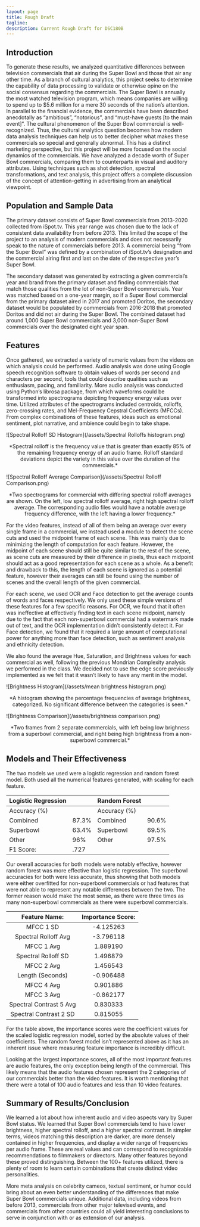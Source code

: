 ```yaml
---
layout: page
title: Rough Draft
tagline: 
description: Current Rough Draft for DSC180B
---
```


## Introduction

To generate these results, we analyzed quantitative differences between television commercials that air during the Super Bowl and those that air any other time. As a branch of cultural analytics, this project seeks to determine the capability of data processing to validate or otherwise opine on the social consensus regarding the commercials. The Super Bowl is annually the most watched television program, which means companies are willing to spend up to $5.6 million for a mere 30 seconds of the nation’s attention. In parallel to the financial evidence, the commercials have been described anecdotally as “ambitious”, “notorious”, and “must-have guests [to the main event]”. The cultural phenomenon of the Super Bowl commercial is well-recognized. Thus, the cultural analytics question becomes how modern data analysis techniques can help us to better decipher what makes these commercials so special and generally abnormal. This has a distinct marketing perspective, but this project will be more focused on the social dynamics of the commercials. We have analyzed a decade worth of Super Bowl commercials, comparing them to counterparts in visual and auditory attributes. Using techniques such as shot detection, spectral transformations, and text analysis, this project offers a complete discussion of the concept of attention-getting in advertising from an analytical viewpoint. 

## Population and Sample Data

The primary dataset consists of Super Bowl commercials from 2013-2020 collected from iSpot.tv. This year range was chosen due to the lack of consistent data availability from before 2013. This limited the scope of the project to an analysis of modern commercials and does not necessarily speak to the nature of commercials before 2013. A commercial being “from the Super Bowl” was defined by a combination of iSpot.tv’s designation and the commercial airing first and last on the date of the respective year’s Super Bowl.

The secondary dataset was generated by extracting a given commercial’s year and brand from the primary dataset and finding commercials that match those qualities from the lot of non-Super Bowl commercials. Year was matched based on a one-year margin, so if a Super Bowl commercial from the primary dataset aired in 2017 and promoted Doritos, the secondary dataset would be populated by commercials from 2016-2018 that promoted Doritos and did not air during the Super Bowl. The combined dataset had around 1,000 Super Bowl commercials and 3,000 non-Super Bowl commercials over the designated eight year span.


## Features

Once gathered, we extracted a variety of numeric values from the videos on which analysis could be performed. Audio analysis was done using Google speech recognition software to obtain values of words per second and characters per second, tools that could describe qualities such as enthusiasm, pacing, and familiarity. More audio analysis was conducted using Python’s librosa package, from which waveforms could be transformed into spectrograms depicting frequency energy values over time. Utilized attributes of the spectrograms included centroids, rolloffs, zero-crossing rates, and Mel-Frequency Cepstral Coefficients (MFCCs). From complex combinations of these features, ideas such as emotional sentiment, plot narrative, and ambience could begin to take shape.

![Spectral Rolloff SD Histogram](/assets/Spectral Rolloffs histogram.png)

<p style="text-align: center;"> *Spectral rolloff is the frequency value that is greater than exactly 85% of the remaining frequency energy of an audio frame. Rolloff standard deviations depict the variety in this value over the duration of the commercials.* </p>

![Spectral Rolloff Average Comparison](/assets/Spectral Rolloff Comparison.png)

<p style="text-align: center;"> *Two spectrograms for commercial with differing spectral rolloff averages are shown. On the left, low spectral rolloff average, right high spectral rolloff average. The corresponding audio files would have a notable average frequency difference, with the left having a lower frequency.* </p>

For the video features, instead of all of them being an average over every single frame in a commercial, we instead used a module to detect the scene cuts and used the midpoint frame of each scene. This was mainly due to minimizing the length of computation for each feature. However, the midpoint of each scene should still be quite similar to the rest of the scene, as scene cuts are measured by their difference in pixels, thus each midpoint should act as a good representation for each scene as a whole. As a benefit and drawback to this, the length of each scene is ignored as a potential feature, however their averages can still be found using the number of scenes and the overall length of the given commercial.

For each scene, we used OCR and Face detection to get the average counts of words and faces respectively. We only used these simple versions of these features for a few specific reasons. For OCR, we found that it often was ineffective at effectively finding text in each scene midpoint, namely due to the fact that each non-superbowl commercial had a watermark made out of text, and the OCR implementation didn’t consistently detect it. For Face detection, we found that it required a large amount of computational power for anything more than face detection, such as sentiment analysis and ethnicity detection.

We also found the average Hue, Saturation, and Brightness values for each commercial as well, following the previous Mondrian Complexity analysis we performed in the class. We decided not to use the edge score previously implemented as we felt that it wasn’t likely to have any merit in the model.

![Brightness Histogram](/assets/mean brightness histogram.png)

<p style="text-align: center;"> *A histogram showing the percentage frequencies of average brightness, categorized. No significant difference between the categories is seen.* </p>

![Brightness Comparison](/assets/brightness comparison.png)

<p style="text-align: center;"> *Two frames from 2 separate commercials, with left being low brighness from a superbowl commercial, and right being high brightness from a non-superbowl commercial.* </p>

## Models and Their Effectiveness

The two models we used were a logistic regression and random forest model. Both used all the numerical features generated, with scaling for each feature.

| Logistic Regression |       | Random Forest |       |
|---------------------|-------|---------------|-------|
| Accuracy (%)        |       | Accuracy (%)  |       |
| Combined            | 87.3% | Combined      | 90.6% |
| Superbowl           | 63.4% | Superbowl     | 69.5% |
| Other               | 96%   | Other         | 97.5% |
| F1 Score:           | .727  |               |       |

Our overall accuracies for both models were notably effective, however random forest was more effective than logistic regression. The superbowl accuracies for both were less accurate, thus showing that both models were either overfitted for non-superbowl commercials or had features that were not able to represent any notable differences between the two. The former reason would make the most sense, as there were three times as many non-superbowl commercials as there were superbowl commercials.

|      Feature Name:      | Importance Score: |
|:-----------------------:|:-----------------:|
|        MFCC 1 SD        |     -4.125263     |
|   Spectral Rolloff Avg  |     -3.796118     |
|        MFCC 1 Avg       |      1.889190     |
|   Spectral Rolloff SD   |      1.496879     |
|        MFCC 2 Avg       |      1.456543     |
|     Length (Seconds)    |     -0.906488     |
|        MFCC 4 Avg       |      0.901886     |
|        MFCC 3 Avg       |     -0.862177     |
| Spectral Contrast 5 Avg |      0.830333     |
|  Spectral Contrast 2 SD |      0.815055     |

For the table above, the importance scores were the coefficient values for the scaled logistic regression model, sorted by the absolute values of their coefficients. The random forest model isn’t represented above as it has an inherent issue where measuring feature importance is incredibly difficult.
 
Looking at the largest importance scores, all of the most important features are audio features, the only exception being length of the commercial. This likely means that the audio features chosen represent the 2 categories of our commercials better than the video features. It is worth mentioning that there were a total of 100 audio features and less than 10 video features.

## Summary of Results/Conclusion

We learned a lot about how inherent audio and video aspects vary by Super Bowl status. We learned that Super Bowl commercials tend to have lower brightness, higher spectral rolloff, and a higher spectral contrast. In simpler terms, videos matching this description are darker, are more densely contained in higher frequencies, and display a wider range of frequencies per audio frame. These are real values and can correspond to recognizable recommendations to filmmakers or directors. Many other features beyond these proved distinguishing. Between the 100+ features utilized, there is plenty of room to learn certain combinations that create distinct video personalities.

More meta analysis on celebrity cameos, textual sentiment, or humor could bring about an even better understanding of the differences that make Super Bowl commercials unique. Additional data, including videos from before 2013, commercials from other major televised events, and commercials from other countries could all yield interesting conclusions to serve in conjunction with or as extension of our analysis.

